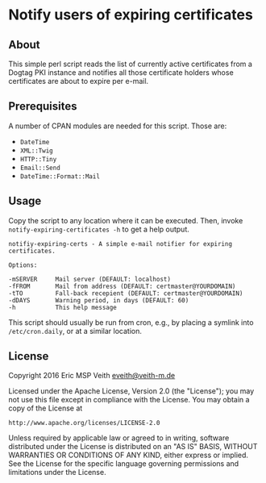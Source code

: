 # Notify users of expiring certificates

## About

This simple perl script reads the list of currently active certificates from a
Dogtag PKI instance and notifies all those certificate holders whose
certificates are about to expire per e-mail.

## Prerequisites

A number of CPAN modules are needed for this script. Those are:

  - `DateTime`
  - `XML::Twig`
  - `HTTP::Tiny`
  - `Email::Send`
  - `DateTime::Format::Mail`

## Usage

Copy the script to any location where it can be executed. Then, invoke
`notify-expiring-certificates -h` to get a help output. 

    notifiy-expiring-certs - A simple e-mail notifier for expiring certificates.

    Options:

    -mSERVER     Mail server (DEFAULT: localhost)
    -fFROM       Mail from address (DEFAULT: certmaster@YOURDOMAIN)
    -tTO         Fall-back recepient (DEFAULT: certmaster@YOURDOMAIN)
    -dDAYS       Warning period, in days (DEFAULT: 60)
    -h           This help message

This script should usually be run from cron, e.g., by placing a symlink into
`/etc/cron.daily`, or at a similar location.

## License

Copyright 2016  Eric MSP Veith <eveith@veith-m.de>

Licensed under the Apache License, Version 2.0 (the "License");
you may not use this file except in compliance with the License.
You may obtain a copy of the License at

    http://www.apache.org/licenses/LICENSE-2.0

Unless required by applicable law or agreed to in writing, software
distributed under the License is distributed on an "AS IS" BASIS,
WITHOUT WARRANTIES OR CONDITIONS OF ANY KIND, either express or implied.
See the License for the specific language governing permissions and
limitations under the License.

